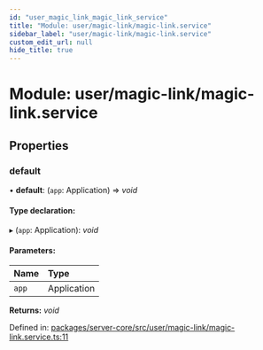 ```yaml
---
id: "user_magic_link_magic_link_service"
title: "Module: user/magic-link/magic-link.service"
sidebar_label: "user/magic-link/magic-link.service"
custom_edit_url: null
hide_title: true
---
```


# Module: user/magic-link/magic-link.service

## Properties

### default

• **default**: (`app`: Application) => *void*

#### Type declaration:

▸ (`app`: Application): *void*

#### Parameters:

Name | Type |
:------ | :------ |
`app` | Application |

**Returns:** *void*

Defined in: [packages/server-core/src/user/magic-link/magic-link.service.ts:11](https://github.com/xr3ngine/xr3ngine/blob/a16a45d7e/packages/server-core/src/user/magic-link/magic-link.service.ts#L11)

